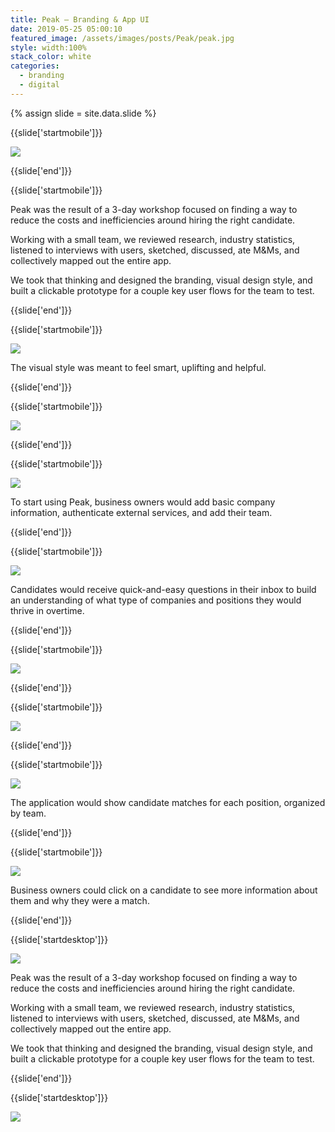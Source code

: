 ```yaml
---
title: Peak — Branding & App UI
date: 2019-05-25 05:00:10
featured_image: /assets/images/posts/Peak/peak.jpg
style: width:100%
stack_color: white
categories:
  - branding
  - digital
---
```

{% assign slide = site.data.slide %}


{{slide['startmobile']}}

<div><img class='full-height' src='{{ site.url }}/assets/images/posts/Peak/peak-1-mobile@2x.png' /></div>


{{slide['end']}}


{{slide['startmobile']}}

Peak was the result of a 3-day workshop focused on finding a way to reduce the costs and inefficiencies around hiring the right candidate.

Working with a small team, we reviewed research, industry statistics, listened to interviews with users, sketched, discussed, ate M&Ms, and collectively mapped out the entire app.

We took that thinking and designed the branding, visual design style, and built a clickable prototype for a couple key user flows for the team to test.

{{slide['end']}}



{{slide['startmobile']}}

<div><img class='full-height' src='{{ site.url }}/assets/images/posts/Peak/peak-2-mobile@2x.png' /></div>

<p class='bg'>The visual style was meant to feel smart, uplifting and helpful.</p>

{{slide['end']}}



{{slide['startmobile']}}

<div><img class='full-height' src='{{ site.url }}/assets/images/posts/Peak/peak-3-mobile@2x.png' /></div>

{{slide['end']}}



{{slide['startmobile']}}

<div><img class='full-height' src='{{ site.url }}/assets/images/posts/Peak/peak-7-mobile@2x.png' /></div>

<p class='bg-dark'>To start using Peak, business owners would add basic company information, authenticate external services, and add their team.</p>

{{slide['end']}}



{{slide['startmobile']}}

<div><img class='full-height' src='{{ site.url }}/assets/images/posts/Peak/peak-4-mobile@2x.png' /></div>

<p class='bg-dark'>Candidates would receive quick-and-easy questions in their inbox to build an understanding of what type of companies and positions they would thrive in overtime.</p>


{{slide['end']}}




{{slide['startmobile']}}

<div><img class='full-height' class='full-height' src='{{ site.url }}/assets/images/posts/Peak/peak-5-mobile@2x.png' /></div>

<p class='bg-dark'></p>

{{slide['end']}}



{{slide['startmobile']}}

<div><img class='full-height' src='{{ site.url }}/assets/images/posts/Peak/peak-6-mobile@2x.png' /></div>

<p class='bg-dark'></p>

{{slide['end']}}



{{slide['startmobile']}}

<div><img class='full-height' src='{{ site.url }}/assets/images/posts/Peak/peak-8-mobile@2x.png' /></div>

<p class='bg-dark'>The application would show candidate matches for each position, organized by team.</p>

{{slide['end']}}



{{slide['startmobile']}}

<div><img class='full-height' src='{{ site.url }}/assets/images/posts/Peak/peak-9-mobile@2x.png' /></div>

<p class='bg-dark'>Business owners could click on a candidate to see more information about them and why they were a match.</p>

{{slide['end']}}







{{slide['startdesktop']}}

<div><img class='full-width' src='{{ site.url }}/assets/images/posts/Peak/peak-1@2x.png' /></div>

Peak was the result of a 3-day workshop focused on finding a way to reduce the costs and inefficiencies around hiring the right candidate.

Working with a small team, we reviewed research, industry statistics, listened to interviews with users, sketched, discussed, ate M&Ms, and collectively mapped out the entire app.

We took that thinking and designed the branding, visual design style, and built a clickable prototype for a couple key user flows for the team to test.


{{slide['end']}}


{{slide['startdesktop']}}

<div class='row'>

<div><img src='{{ site.url }}/assets/images/posts/Peak/peak-2@2x.png' /></div><!--

--><div><img src='{{ site.url }}/assets/images/posts/Peak/peak-3@2x.png' /></div>

</div>

<figcaption>The concentric outlines are meant to evoke radar, as if the logo is scanning the the market for the perfect candidate.</figcaption>


The visual style was designed to feel smart, uplifting and helpful.


{{slide['end']}}



{{slide['startdesktop']}}

<div><img src='{{ site.url }}/assets/images/posts/Peak/peak-4@2x.png' /></div>

To start using Peak, business owners would add basic company information, authenticate external services, and add their team.

{{slide['end']}}



{{slide['startdesktop']}}

<div><img src='{{ site.url }}/assets/images/posts/Peak/peak-5@2x.png' /></div>

Candidates would receive quick-and-easy questions in their inbox to build an understanding of what type of companies and positions they would thrive in overtime.

{{slide['end']}}



{{slide['startdesktop']}}

<div><img src='{{ site.url }}/assets/images/posts/Peak/peak-6@2x.png' /></div>

The application would show candidate matches for each position, organized by team.

{{slide['end']}}



{{slide['startdesktop']}}

<div><img src='{{ site.url }}/assets/images/posts/Peak/peak-7@2x.png' /></div>

Business owners could click on a candidate to see more information about them and why they were a match.

{{slide['end']}}



{{slide['startdesktop']}}

<div><img src='{{ site.url }}/assets/images/posts/Peak/peak-8@2x.png' /></div>

{{slide['end']}}
